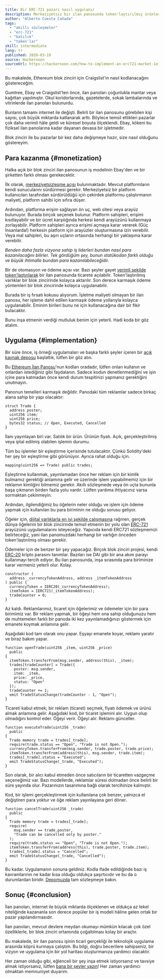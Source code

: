 ```yaml
---
title: Bir ERC-721 pazarı nasıl uygulanır
description: Merkeziyetsiz bir ilan panosunda token'laştırılmış ürünler nasıl satışa sunulur
author: "Alberto Cuesta Cañada"
tags:
  - "akıllı sözleşmeler"
  - "erc-721"
  - "katılık"
  - "token'lar"
skill: intermediate
lang: tr
published: 2020-03-19
source: Hackernoon
sourceUrl: https://hackernoon.com/how-to-implement-an-erc721-market-1e1a32j9
---
```


Bu makalede, Ethereum blok zinciri için Craigslist'in nasıl kodlanacağını göstereceğim.

Gumtree, Ebay ve Craigslist'ten önce, ilan panoları çoğunlukla mantar veya kağıttan yapılmıştır. Okul koridorlarında, gazetelerde, sokak lambalarında ve vitrinlerde ilan panoları bulunurdu.

Bunların tamamı internet ile değişti. Belirli bir ilan panosunu görebilen kişi sayısı, çok büyük miktarda katlanarak arttı. Böylece temsil ettikleri pazarlar çok daha verimli hâle geldi ve küresel boyuta ölçeklendi. Ebay, kökeni bu fiziksel ilan panolarına kadar dayanan devasa bir işletmedir.

Blok zinciri ile bu pazarlar bir kez daha değişmeye hazır, size nasıl olduğunu göstereyim.

## Para kazanma {#monetization}

Halka açık bir blok zinciri ilan panosunun iş modelinin Ebay'den ve bir şirketten farklı olması gerekecektir.

İlk olarak, [merkeziyetsizleşme açısı](/developers/docs/web2-vs-web3/) bulunmaktadır. Mevcut platformların kendi sunucularını sürdürmesi gerekir. Merkeziyetsiz bir platform kullanıcıları tarafından sürdürüldüğü için çekirdek platformu çalıştırmanın maliyeti, platform sahibi için sıfıra düşer.

Ardından, platforma erişim sağlayan ön uç, web sitesi veya arayüz bulunuyor. Burada birçok seçenek bulunur. Platform sahipleri, erişimi kısıtlayabilir ve bir ücret karşılığında herkesi kendi arayüzünü kullanmaya zorlayabilir. Platform sahipleri ayrıca erişimi açmaya karar vererek (Güç İnsanlarda!) herkesin platform için arayüzler oluşturmasına izin verebilir. Veya mal sahipleri, bu aşırı uçların ortasında herhangi bir yaklaşıma karar verebilir.

_Benden daha fazla vizyona sahip iş liderleri bundan nasıl para kazanılacağını bilirler. Tek gördüğüm şey, bunun statükodan farklı olduğu ve büyük ihtimalle bundan para kazanılabileceğidir._

Bir de otomasyon ve ödeme açısı var. Bazı şeyler gayet [verimli şekilde token'laştırılarak](https://hackernoon.com/tokenization-of-digital-assets-g0ffk3v8s?ref=hackernoon.com) bir ilan panosunda ticarete açılabilir. Token'laştırılmış varlıklar bir blok zincirinde kolayca aktarılır. Son derece karmaşık ödeme yöntemleri bir blok zincirinde kolayca uygulanabilir.

Burada bir iş fırsatı kokusu alıyorum. İşletme maliyeti olmayan bir ilan panosu, her işleme dahil edilen karmaşık ödeme yollarıyla kolayca uygulanabilir. Eminim birileri bunu ne için kullanacağına dair bir fikir bulacaktır.

Bunu inşa etmenin verdiği mutluluk benim için yeterli. Hadi koda bir göz atalım.

## Uygulama {#implementation}

Bir süre önce, iş örneği uygulamaları ve başka farklı şeyler içeren bir [açık kaynak deposu](https://github.com/HQ20/contracts?ref=hackernoon.com) başlattık, lütfen bir göz atın.

Bu [Ethereum İlan Panosu](https://github.com/HQ20/contracts/tree/master/contracts/classifieds?ref=hackernoon.com)'nun kodları oradadır, lütfen onları kullanın ve onlardan istediğiniz gibi faydalanın. Sadece kodun denetlenmediğini ve işin içine para katmadan önce kendi durum tespitinizi yapmanız gerektiğini unutmayın.

Panonun temelleri karmaşık değildir. Panodaki tüm reklamlar sadece birkaç alana sahip bir yapı olacaktır:

```solidity
struct Trade {
  address poster;
  uint256 item;
  uint256 price;
  bytes32 status; // Open, Executed, Cancelled
}
```

İlanı yayınlayan biri var. Satılık bir ürün. Ürünün fiyatı. Açık, gerçekleştirilmiş veya iptal edilmiş olabilen işlemin durumu.

Tüm bu işlemler bir eşleştirme içerisinde tutulacaktır. Çünkü Solidity'deki her şey bir eşleştirme gibi görünüyor. Ayrıca rahat olduğu için.

```solidity
mapping(uint256 => Trade) public trades;
```

Eşleştirme kullanmak, yayınlamadan önce her reklam için bir kimlik bulmamız gerektiği anlamına gelir ve üzerinde işlem yapabilmemiz için bir reklamın kimliğini bilmemiz gerekir. Akıllı sözleşmede veya ön uçta bununla başa çıkmanın birden fazla yolu vardır. Lütfen yardıma ihtiyacınız varsa sormaktan çekinmeyin.

Ardından, ilgilendiğimiz bu öğelerin neler olduğu ve işlem için ödeme yapmak için kullanılan bu para biriminin ne olduğu sorusu geliyor.

Öğeler için, [dijital varlıklarla en iyi şekilde çalışmasına](https://hackernoon.com/tokenization-of-digital-assets-g0ffk3v8s?ref=hackernoon.com) rağmen, gerçek dünya öğelerini bir blok zincirinde temsil etmenin bir yolu olan [ERC-721](https://github.com/OpenZeppelin/openzeppelin-contracts/blob/master/contracts/token/ERC721/IERC721.sol?ref=hackernoon.com) arayüzünü uygulamalarını isteyeceğiz. Yapıcıda kendi ERC721 sözleşmemizi belirteceğiz, yani ilan panomuzdaki herhangi bir varlığın önceden token'laştırılmış olması gerekir.

Ödemeler için de benzer bir şey yapacağız. Birçok blok zinciri projesi, kendi [ERC-20](https://github.com/OpenZeppelin/openzeppelin-contracts/blob/master/contracts/token/ERC20/ERC20.sol?ref=hackernoon.com) kripto parasını tanımlar. Bazıları ise DAI gibi bir ana akım parayı kullanmayı tercih ediyor. Bu ilan panosunda, inşa sırasında para biriminize karar vermeniz yeterli olur. Kolay.

```solidity
constructor (
  address _currencyTokenAddress, address _itemTokenAddress
) public {
  currencyToken = IERC20(_currencyTokenAddress);
  itemToken = IERC721(_itemTokenAddress);
  tradeCounter = 0;
}
```

Az kaldı. Reklamlarımız, ticaret için öğelerimiz ve ödemeler için bir para birimimiz var. Bir reklam yapmak, bir öğeyi hem ona sahip olduğunuzu hem de muhtemelen farklı bir panoda iki kez yayınlamadığınızı göstermek için emanete koymak anlamına gelir.

Aşağıdaki kod tam olarak onu yapar. Eşyayı emanete koyar, reklamı yaratır ve biraz bakım yapar.

```solidity
function openTrade(uint256 _item, uint256 _price)
  public
{
  itemToken.transferFrom(msg.sender, address(this), _item);
  trades[tradeCounter] = Trade({
    poster: msg.sender,
    item: _item,
    price: _price,
    status: "Open"
  });
  tradeCounter += 1;
  emit TradeStatusChange(tradeCounter - 1, "Open");
}
```

Ticareti kabul etmek; bir reklam (ticaret) seçmek, fiyatı ödemek ve ürünü almak anlamına gelir. Aşağıdaki kod, bir ticaret işlemini alır. Uygun olup olmadığını kontrol eder. Öğeyi verir. Öğeyi alır. Reklamı günceller.

```solidity
function executeTrade(uint256 _trade)
  public
{
  Trade memory trade = trades[_trade];
  require(trade.status == "Open", "Trade is not Open.");
  currencyToken.transferFrom(msg.sender, trade.poster, trade.price);
  itemToken.transferFrom(address(this), msg.sender, trade.item);
  trades[_trade].status = "Executed";
  emit TradeStatusChange(_trade, "Executed");
}
```

Son olarak, bir alıcı kabul etmeden önce satıcıların bir ticaretten vazgeçme seçeneğimiz var. Bazı modellerde, reklamlar süresi dolmadan önce belirli bir süre yayında olur. Pazarınızın tasarımına bağlı olarak tercihinize kalmıştır.

Kod, bir işlemi gerçekleştirmek için kullanılana çok benzer, yalnızca el değiştiren para yoktur ve öğe reklam yayınlayana geri döner.

```solidity
function cancelTrade(uint256 _trade)
  public
{
  Trade memory trade = trades[_trade];
  require(
    msg.sender == trade.poster,
    "Trade can be cancelled only by poster."
  );
  require(trade.status == "Open", "Trade is not Open.");
  itemToken.transferFrom(address(this), trade.poster, trade.item);
  trades[_trade].status = "Cancelled";
  emit TradeStatusChange(_trade, "Cancelled");
}
```

Bu kadar. Uygulamanın sonuna geldiniz. Kodla ifade edildiğinde bazı iş kavramlarının ne kadar kısa olduğu oldukça şaşırtıcıdır ve bu da o durumlardan biridir. [Depomuzda](https://github.com/HQ20/contracts/blob/master/contracts/classifieds/Classifieds.sol) tam sözleşmeye bakın.

## Sonuç {#conclusion}

İlan panoları, internet ile büyük miktarda ölçeklenen ve oldukça az tekel niteliğinde kazananla son derece popüler bir iş modeli hâline gelen ortak bir pazar yapılandırmasıdır.

İlan panoları, mevcut devlere meydan okumayı mümkün kılacak çok özel özelliklerle, bir blok zinciri ortamında çoğaltılması kolay bir araçtır.

Bu makalede, bir ilan panosu işinin ticari gerçekliği ile teknolojik uygulama arasında köprü kurmaya çalıştım. Bu bilgi, doğru becerilere sahipseniz, bir vizyon ve uygulama için bir yol haritası oluşturmanıza yardımcı olacaktır.

Her zaman olduğu gibi, eğlenceli bir şey inşa etmek istiyorsanız ve tavsiye almak istiyorsanız, lütfen [bana bir şeyler yazın](https://albertocuesta.es/)! Her zaman yardımcı olmaktan memnuniyet duyarım.
